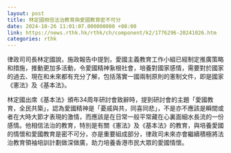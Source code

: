```yaml
---
layout: post
title: 林定國相信法治教育與愛國教育密不可分
date: 2024-10-26 11:01:07.000000000 +08:00
link: https://news.rthk.hk/rthk/ch/component/k2/1776296-20241026.htm
categories: rthk
---
```


律政司司長林定國說，施政報告中提到，愛國主義教育工作小組已經制定推廣策略和措施，推動更加多活動，令愛國精神紥根社會，培養對國家感情，需要對於國家的過去、現在和未來都有充分了解，包括落實一國兩制原則的憲制文件，即是國家《憲法》及《基本法》。

林定國出席《基本法》頒布34周年研討會致辭時，提到研討會的主題「愛國教育，全民共築」，認為愛國精神是「憂戚與共，同喜同悲」，不是亦不應該是瞬間或者在大時大節才表現的激情，而應該是在日常一般平常藏在心裏面細水長流的一份感情。他相信法治的教育，特別是有關《憲法》及《基本法》的教育，與培養愛國的情懷和愛國教育是密不可分，亦是重要組成部分，律政司未來亦會繼續積極將法治教育領袖培訓計劃做深做廣，助力培養香港市民大眾的愛國情懷。
